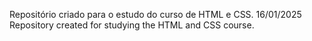 Repositório criado para o estudo do curso de HTML e CSS. 16/01/2025
Repository created for studying the HTML and CSS course.
